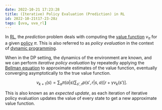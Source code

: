 ```yaml
---
date: 2022-10-21 17:23:28
title: (Iterative) Policy Evaluation (Prediction) in RL
id: 2022-10-21t17-23-28z
tags: [uva, uva_rl]
---
```


In [RL](./2022-10-20t15-15-55z.md), the _prediction_ problem deals with
computing the [value function](./2022-10-21t10-45-34z.md) $v_\pi$ for a given
[policy](./2022-10-21t10-19-39z.md) $\pi$. This is also referred to as _policy
evaluation_ in the context of [dynamic programming](./2022-10-21t17-13-39z.md).

When in the DP setting, the dynamics of the environment are known, and we can
perform _iterative policy evaluation_ by repeatedly applying the
[Bellman equation](./2022-10-21t12-59-49z.md) to approximate estimates of the
value function, eventually converging asymptotically to the true value function.

$$
v_{k+1}(s) = \sum_a \pi(a | s) \sum_{s', r} p(s', r | s, a) \left[
              r + \gamma v_k(s')
            \right].
$$

This is also known as an _expected update_, as each iteration of iterative
policy evaluation updates the value of every state to get a new approximate
value function.
